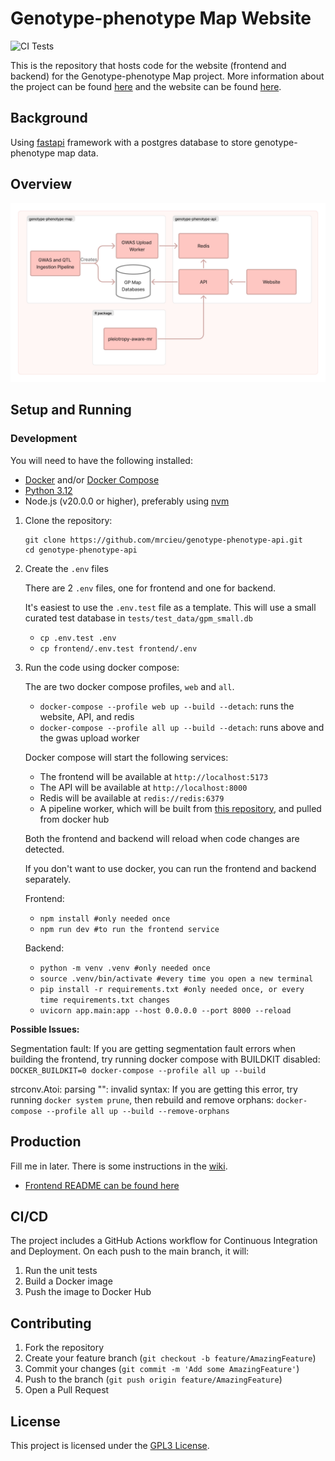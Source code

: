# Genotype-phenotype Map Website

![CI Tests](https://github.com/MRCIEU/genotype-phenotype-api/actions/workflows/main.yml/badge.svg)

This is the repository that hosts code for the website (frontend and backend) for the Genotype-phenotype Map project.  More information about the project can be found [here](https://github.com/MRCIEU/genotype-phenotype-map/wiki) and the website can be found [here](https://gpmap.opengwas.io).

## Background

Using [fastapi](http://fastapi.tiangolo.com) framework with a postgres database to store genotype-phenotype map data.

## Overview

![General Architecture of the Genotype-phenotype Map](architecture.jpg)

## Setup and Running

### Development

You will need to have the following installed:

- [Docker](https://docs.docker.com/get-docker/) and/or [Docker Compose](https://docs.docker.com/compose/install/)
- [Python 3.12](https://www.python.org/downloads/)
- Node.js (v20.0.0 or higher), preferably using [nvm](https://github.com/nvm-sh/nvm)

1. Clone the repository:

   ```
   git clone https://github.com/mrcieu/genotype-phenotype-api.git
   cd genotype-phenotype-api
   ```

2. Create the `.env` files

   There are 2 `.env` files, one for frontend and one for backend.

   It's easiest to use the `.env.test` file as a template.  This will use a small curated test database in `tests/test_data/gpm_small.db`

   * `cp .env.test .env`
   * `cp frontend/.env.test frontend/.env`

3. Run the code using docker compose:

   The are two docker compose profiles, `web` and `all`.

   * `docker-compose --profile web up --build --detach`: runs the website, API, and redis
   * `docker-compose --profile all up --build --detach`: runs above and the gwas upload worker

   Docker compose will start the following services:
   * The frontend will be available at `http://localhost:5173`
   * The API will be available at `http://localhost:8000`
   * Redis will be available at `redis://redis:6379`
   * A pipeline worker, which will be built from [this repository](https://github.com/MRCIEU/genotype-phenotype-map), and pulled from docker hub

   Both the frontend and backend will reload when code changes are detected.

   If you don't want to use docker, you can run the frontend and backend separately.
   
   Frontend: 
   * `npm install #only needed once`
   * `npm run dev #to run the frontend service`

   Backend:
   * `python -m venv .venv #only needed once`
   * `source .venv/bin/activate #every time you open a new terminal`
   * `pip install -r requirements.txt #only needed once, or every time requirements.txt changes`
   * `uvicorn app.main:app --host 0.0.0.0 --port 8000 --reload`


**Possible Issues:**

Segmentation fault: If you are getting segmentation fault errors when building the frontend, try running docker compose with BUILDKIT disabled: `DOCKER_BUILDKIT=0 docker-compose --profile all up --build`

strconv.Atoi: parsing "": invalid syntax: If you are getting this error, try running `docker system prune`, then rebuild and remove orphans: `docker-compose --profile all up --build --remove-orphans`

## Production

Fill me in later.  There is some instructions in the [wiki](https://github.com/MRCIEU/genotype-phenotype-api/wiki/Public-Website-and-Oracle-Cloud).

* [Frontend README can be found here](frontend/README.md)

## CI/CD

The project includes a GitHub Actions workflow for Continuous Integration and Deployment. On each push to the main branch, it will:

1. Run the unit tests
2. Build a Docker image
3. Push the image to Docker Hub

## Contributing

1. Fork the repository
2. Create your feature branch (`git checkout -b feature/AmazingFeature`)
3. Commit your changes (`git commit -m 'Add some AmazingFeature'`)
4. Push to the branch (`git push origin feature/AmazingFeature`)
5. Open a Pull Request

## License

This project is licensed under the [GPL3 License](LICENSE).
